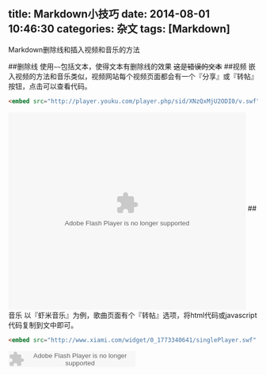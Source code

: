 title: Markdown小技巧
date: 2014-08-01 10:46:30
categories: 杂文
tags: [Markdown]
---
Markdown删除线和插入视频和音乐的方法
<!--more-->
##删除线
使用`~~`包括文本，使得文本有删除线的效果
~~这是错误的文本~~
##视频
嵌入视频的方法和音乐类似，视频网站每个视频页面都会有一个『分享』或『转帖』按钮，点击可以查看代码。
```html
<embed src="http://player.youku.com/player.php/sid/XNzQxMjU2ODI0/v.swf" allowFullScreen="true" quality="high" width="480" height="400" align="middle" allowScriptAccess="always" type="application/x-shockwave-flash"></embed>
```

<embed src="http://player.youku.com/player.php/sid/XNzQxMjU2ODI0/v.swf" allowFullScreen="true" quality="high" width="480" height="400" align="middle" allowScriptAccess="always" type="application/x-shockwave-flash"></embed>
##音乐
以『虾米音乐』为例，歌曲页面有个『转帖』选项，将html代码或javascript代码复制到文中即可。
```html
<embed src="http://www.xiami.com/widget/0_1773340641/singlePlayer.swf" type="application/x-shockwave-flash" width="257" height="33" wmode="transparent"></embed>
```

<embed src="http://www.xiami.com/widget/0_1773340641/singlePlayer.swf" type="application/x-shockwave-flash" width="257" height="33" wmode="transparent"></embed>
